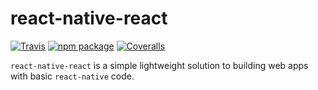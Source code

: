 # react-native-react

[![Travis][build-badge]][build]
[![npm package][npm-badge]][npm]
[![Coveralls][coveralls-badge]][coveralls]

```react-native-react``` is a simple lightweight solution to building web apps with basic ```react-native``` code.

[build-badge]: https://img.shields.io/travis/user/repo/master.png?style=flat-square
[build]: https://travis-ci.org/user/repo

[npm-badge]: https://img.shields.io/npm/v/npm-package.png?style=flat-square
[npm]: https://www.npmjs.org/package/npm-package

[coveralls-badge]: https://img.shields.io/coveralls/user/repo/master.png?style=flat-square
[coveralls]: https://coveralls.io/github/user/repo
